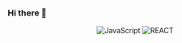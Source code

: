 ### Hi there 👋

<div align=center>

  ![JavaScript](https://img.shields.io/badge/JavaScript-FFFF00.svg?&style=for-the-badge&logo=JavaScript&logoColor=FFFFFF)
  ![REACT](https://img.shields.io/badge/React-3178C6.svg?&style=for-the-badge&logo=React&logoColor=FFFFFF)
</div>
